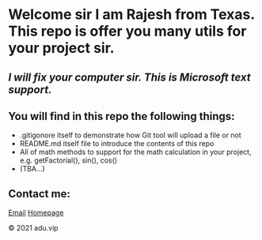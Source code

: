 # Welcome sir I am Rajesh from Texas. This repo is offer you many utils for your project sir.
## _I will fix your computer sir. This is Microsoft text support._
## You will find in this repo the following things:
* .gitigonore itself to demonstrate how Git tool will upload a file or not
* README.md itself file to introduce the contents of this repo
* All of math methods to support for the math calculation in your project,
e.g. getFactorial(), sin(), cos()
* (TBA...)

## Contact me:
[Email](dpo@ea.com)  [Homepage](https://microsoft.com)




© 2021 adu.vip